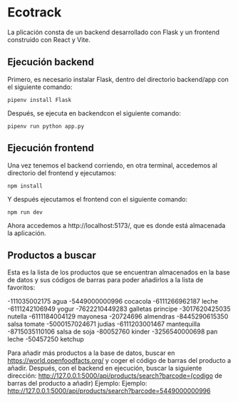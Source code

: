 # Ecotrack

La plicación consta de un backend desarrollado con Flask y un frontend construido con React y Vite.

## Ejecución backend

Primero, es necesario instalar Flask, dentro del directorio backend/app con el siguiente comando:

```
pipenv install Flask 
```
Después, se ejecuta en backendcon el siguiente comando:

```
pipenv run python app.py
```

## Ejecución frontend

Una vez tenemos el backend corriendo, en otra terminal, accedemos al directorio del frontend y ejecutamos: 

```
npm install
```
Y después ejecutamos el frontend con el siguiente comando:

```
npm run dev
```
Ahora accedemos a http://localhost:5173/, que es donde está almacenada la aplicación.

## Productos a buscar
Esta es la lista de los productos que se encuentran almacenados en la base de datos y sus códigos de barras para poder añadirlos a la lista de favoritos:

-111035002175 agua
-5449000000996 cocacola
-6111266962187 leche
-6111242106949 yogur
-7622210449283 galletas principe
-3017620425035 nutella
-6111184004129 mayonesa
-20724696 almendras
-8445290615350 salsa tomate
-5000157024671 judias
-6111203001467 mantequilla
-8715035110106 salsa de soja
-80052760 kinder
-3256540000698 pan leche
-50457250 ketchup

 Para añadir más productos a la base de datos, buscar en https://world.openfoodfacts.org/ y coger el código de barras del producto a añadir. Después, con el backend en ejecución, buscar la siguiente dirección: http://127.0.0.1:5000/api/products/search?barcode=(codigo de barras del producto a añadir)
 Ejemplo: Ejemplo: http://127.0.0.1:5000/api/products/search?barcode=5449000000996

